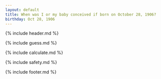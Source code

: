 ```yaml
---
layout: default
title: When was I or my baby conceived if born on October 28, 1906?
birthday: Oct 28, 1906
---
```


{% include header.md %}

{% include guess.md %}

{% include calculate.md %}

{% include safety.md %}

{% include footer.md %}



